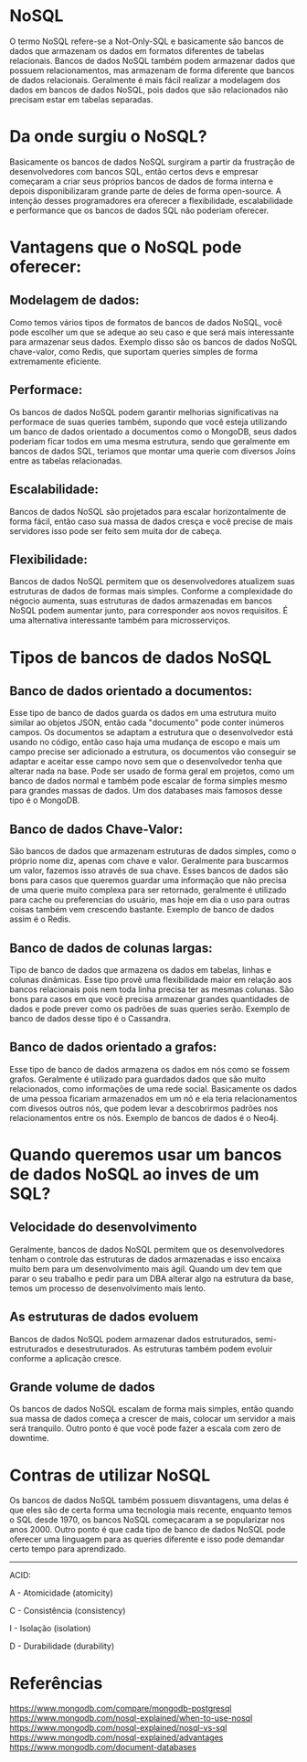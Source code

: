 # NoSQL

O termo NoSQL refere-se a Not-Only-SQL e basicamente são bancos de dados que armazenam os dados em formatos diferentes de tabelas relacionais. Bancos de dados NoSQL também podem armazenar dados que possuem relacionamentos, mas armazenam de forma diferente que bancos de dados relacionais. Geralmente é mais fácil realizar a modelagem dos dados em bancos de dados NoSQL, pois dados que são relacionados não precisam estar em tabelas separadas.

# Da onde surgiu o NoSQL?

Basicamente os bancos de dados NoSQL surgiram a partir da frustração de desenvolvedores com bancos SQL, então certos devs e empresar começaram a criar seus próprios bancos de dados de forma interna e depois disponibilizaram grande parte de deles de forma open-source. A intenção desses programadores era oferecer a flexibilidade, escalabilidade e performance que os bancos de dados SQL não poderiam oferecer.

# Vantagens que o NoSQL pode oferecer:

## Modelagem de dados:
Como temos vários tipos de formatos de bancos de dados NoSQL, você pode escolher um que se adeque ao seu caso e que será mais interessante para armazenar seus dados. Exemplo disso são os bancos de dados NoSQL chave-valor, como Redis, que suportam queries simples de forma extremamente eficiente.

## Performace:
Os bancos de dados NoSQL podem garantir melhorias significativas na performace de suas queries também, supondo que você esteja utilizando um banco de dados orientado a documentos como o MongoDB, seus dados poderiam ficar todos em uma mesma estrutura, sendo que geralmente em bancos de dados SQL, teriamos que montar uma querie com diversos Joins entre as tabelas relacionadas.

## Escalabilidade:
Bancos de dados NoSQL são projetados para escalar horizontalmente de forma fácil, então caso sua massa de dados cresça e você precise de mais servidores isso pode ser feito sem muita dor de cabeça.

## Flexibilidade:
Bancos de dados NoSQL permitem que os desenvolvedores atualizem suas estruturas de dados de formas mais simples. Conforme a complexidade do négocio aumenta, suas estruturas de dados armazenadas em bancos NoSQL podem aumentar junto, para corresponder aos novos requisitos. É uma alternativa interessante também para microsserviços.

# Tipos de bancos de dados NoSQL

## Banco de dados orientado a documentos:
Esse tipo de banco de dados guarda os dados em uma estrutura muito similar ao objetos JSON, então cada "documento" pode conter inúmeros campos. Os documentos se adaptam a estrutura que o desenvolvedor está usando no código, então caso haja uma mudança de escopo e mais um campo precise ser adicionado a estrutura, os documentos vão conseguir se adaptar e aceitar esse campo novo sem que o desenvolvedor tenha que alterar nada na base. Pode ser usado de forma geral em projetos, como um banco de dados normal e também pode escalar de forma simples mesmo para grandes massas de dados. Um dos databases mais famosos desse tipo é o MongoDB.

## Banco de dados Chave-Valor:
São bancos de dados que armazenam estruturas de dados simples, como o próprio nome diz, apenas com chave e valor. Geralmente para buscarmos um valor, fazemos isso através de sua chave.
Esses bancos de dados são bons para casos que queremos guardar uma informação que não precisa de uma querie muito complexa para ser retornado, geralmente é utilizado para cache ou preferencias do usuário, mas hoje em dia o uso para outras coisas também vem crescendo bastante. Exemplo de banco de dados assim é o Redis.

## Banco de dados de colunas largas:
Tipo de banco de dados que armazena os dados em tabelas, linhas e colunas dinâmicas. Esse tipo provê uma flexibilidade maior em relação aos bancos relacionais pois nem toda linha precisa ter as mesmas colunas. São bons para casos em que você precisa armazenar grandes quantidades de dados e pode prever como os padrões de suas queries serão. Exemplo de banco de dados desse tipo é o Cassandra.

## Banco de dados orientado a grafos:
Esse tipo de banco de dados armazena os dados em nós como se fossem grafos. Geralmente é utilizado para guardados dados que são muito relacionados, como informações de uma rede social.
Basicamente os dados de uma pessoa ficariam armazenados em um nó e ela teria relacionamentos com divesos outros nós, que podem levar a descobrirmos padrões nos relacionamentos entre os nós. Exemplo de bancos de dados é o Neo4j.

# Quando queremos usar um bancos de dados NoSQL ao inves de um SQL?

## Velocidade do desenvolvimento
Geralmente, bancos de dados NoSQL permitem que os desenvolvedores tenham o controle das estruturas de dados armazenadas e isso encaixa muito bem para um desenvolvimento mais ágil. Quando um dev tem que parar o seu trabalho e pedir para um DBA alterar algo na estrutura da base, temos um processo de desenvolvimento mais lento.

## As estruturas de dados evoluem
Bancos de dados NoSQL podem armazenar dados estruturados, semi-estruturados e desestruturados. As estruturas também podem evoluir conforme a aplicação cresce.

## Grande volume de dados
Os bancos de dados NoSQL escalam de forma mais simples, então quando sua massa de dados começa a crescer de mais, colocar um servidor a mais será tranquilo. Outro ponto é que você pode fazer a escala com zero de downtime.

# Contras de utilizar NoSQL
Os bancos de dados NoSQL também possuem disvantagens, uma delas é que eles são de certa forma uma tecnologia mais recente, enquanto temos o SQL desde 1970, os bancos NoSQL começacaram a se popularizar nos anos 2000. Outro ponto é que cada tipo de banco de dados NoSQL pode oferecer uma linguagem para as queries diferente e isso pode demandar certo tempo para aprendizado.

---
ACID:

A - Atomicidade (atomicity)

C - Consistência (consistency)

I - Isolação (isolation)

D - Durabilidade (durability)

# Referências

https://www.mongodb.com/compare/mongodb-postgresql
https://www.mongodb.com/nosql-explained/when-to-use-nosql
https://www.mongodb.com/nosql-explained/nosql-vs-sql
https://www.mongodb.com/nosql-explained/advantages
https://www.mongodb.com/document-databases
